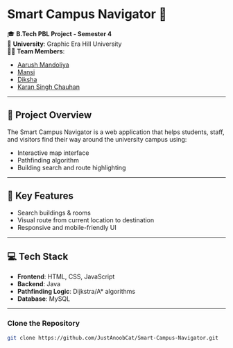 # Smart Campus Navigator 🚩

🎓 **B.Tech PBL Project - Semester 4**  
📍 **University**: Graphic Era Hill University  
👨‍💻 **Team Members**:  
- [Aarush Mandoliya](https://github.com/JustAnoobCat)  
- [Mansi](https://github.com/blackhat289) 
- [Diksha](https://github.com/Diksha940)
- [Karan Singh Chauhan](https://github.com/karan-0007)  

---

## 🔎 Project Overview
The Smart Campus Navigator is a web application that helps students, staff, and visitors find their way around the university campus using:
- Interactive map interface
- Pathfinding algorithm
- Building search and route highlighting

---

## 🧠 Key Features
- Search buildings & rooms
- Visual route from current location to destination
- Responsive and mobile-friendly UI

---

## 💻 Tech Stack
- **Frontend**: HTML, CSS, JavaScript  
- **Backend**: Java  
- **Pathfinding Logic**: Dijkstra/A* algorithms  
- **Database**: MySQL

---

### Clone the Repository
```bash
git clone https://github.com/JustAnoobCat/Smart-Campus-Navigator.git
